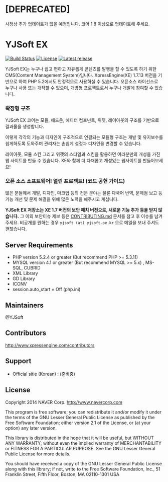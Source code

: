[DEPRECATED]
============
사정상 추가 업데이트가 없을 예정입니다. 코어 1.8 이상으로 업데이트해 주세요.

YJSoft EX
============

[![Build Status](https://travis-ci.org/YJSoft-Ex/ex-core.svg?branch=master)](https://travis-ci.org/YJSoft-Ex/ex-core)
[![License](http://img.shields.io/badge/license-GNU%20LGPL-brightgreen.svg)](http://www.gnu.org/licenses/gpl.html)
[![Latest release](http://img.shields.io/github/release/YJSoft-Ex/ex-core.svg)](https://github.com/xpressengine/xe-core/releases)

YJSoft EX는 누구나 쉽고 편하고 자유롭게 콘텐츠를 발행을 할 수 있도록 하기 위한 CMS(Content Management System)입니다.
XpressEngine(XE) 1.7.13 버전을 기반으로 하여 PHP 5.2에서도 안정적으로 사용하실 수 있습니다.
오픈소스 라이선스로 누구나 사용 또는 개작할 수 있으며, 개방형 프로젝트로서 누구나 개발에 참여할 수 있습니다.

### 확장형 구조

YJSoft EX 코어는 모듈, 애드온, 에디터 컴포넌트, 위젯, 레이아웃의 구조를 기반으로 결과물을 생성합니다. 

이렇게 각각의 기능과 디자인이 구조적으로 연결되는 모듈형 구조는 개발 및 유지보수를 쉽게하도록 도와주며 관리자는 손쉽게 설정과 디자인을 변경할 수 있습니다.

레이아웃, 모듈 스킨 그리고 위젯의 스타일과 스킨을 활용하면 여러분만의 개성을 가진 웹 사이트를 만들 수 있습니다. XE와 함께 더 다채롭고 개성있는 웹사이트를 만들어보세요!

### 오픈 소스 소프트웨어! 열린 프로젝트! (코드 공헌 가이드)
많은 분들께서 개발, 디자인, 마크업 등의 전문 분야는 물론 다국어 번역, 문제점 보고 등 기능 개선 및 문제 해결을 위해 많은 노력을 해주시고 계십니다.

__YJSoft EX 저장소는 XE 1.7 버전의 보안 패치 버전으로, 새로운 기능 추가 등을 받지 않습니다.__
그 이외 보안이슈 제보 등은 [CONTRIBUTING.md](./CONTRIBUTING.md) 문서를 참고 후 이슈를 남겨 주세요.
비공개를 원하는 경우 `yjsoft (at) yjsoft.pe.kr` 으로 메일을 보내 주셔도 괜찮습니다.

## Server Requirements
* PHP version 5.2.4 or greater (But recommend PHP >= 5.3.11)
* MYSQL version 4.1 or greater (But recommend MYSQL >= 5.x) , MS-SQL, CUBRID
* XML Library
* GD Library
* ICONV
* session.auto_start = Off (php.ini)

## Maintainers
@YJSoft

## Contributors
http://www.xpressengine.com/contributors

## Support
* Official sitie (Korean) : (준비중)

## License
Copyright 2014 NAVER Corp. <http://www.navercorp.com>

This program is free software; you can redistribute it and/or
modify it under the terms of the GNU Lesser General Public
License as published by the Free Software Foundation; either
version 2.1 of the License, or (at your option) any later version.

This library is distributed in the hope that it will be useful,
but WITHOUT ANY WARRANTY; without even the implied warranty of
MERCHANTABILITY or FITNESS FOR A PARTICULAR PURPOSE.  See the GNU
Lesser General Public License for more details.

You should have received a copy of the GNU Lesser General Public
License along with this library; if not, write to the Free Software
Foundation, Inc., 51 Franklin Street, Fifth Floor, Boston, MA  02110-1301  USA
